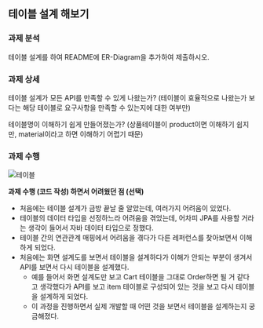 ## 테이블 설계 해보기
    
### 과제 분석

테이블 설계를 하여 README에 ER-Diagram을 추가하여 제출하시오.

### 과제 상세

테이블 설계가 모든 API를 만족할 수 있게 나왔는가? (테이블이 효율적으로 나왔는가 보다는 해당 테이블로 요구사항을 만족할 수 있는지에 대한 여부만)

테이블명이 이해하기 쉽게 만들어졌는가? (상품테이블이 product이면 이해하기 쉽지만, material이라고 하면 이해하기 어렵기 때문)

### 과제 수행

![테이블](https://github.com/boseungk/TIL/assets/95980754/a76122f1-758f-460d-9f99-59ced8f29813)

**과제 수행 (코드 작성) 하면서 어려웠던 점 (선택)**
- 처음에는 테이블 설계가 금방 끝날 줄 알았는데, 여러가지 어려움이 있었다.
- 테이블의 데이터 타입을 선정하느라 어려움을 겪었는데, 어차피 JPA를 사용할 거라는 생각이 들어서 자바 데이터 타입으로 정했다.
- 테이블 간의 연관관계 매핑에서 어려움을 겪다가 다른 레퍼런스를 찾아보면서 이해하게 되었다.
- 처음에는 화면 설계도를 보면서 테이블을 설계하다가 이해가 안되는 부분이 생겨서 API를 보면서 다시 테이블을 설계했다.
    - 예를 들어서 화면 설계도만 보고 Cart 테이블을 그대로 Order하면 될 거 같다고 생각했다가 API를 보고 item 테이블로 구성되어 있는 것을 보고 다시 테이블을 설계하게 되었다.
    - 이 과정을 진행하면서 실제 개발할 때 어떤 것을 보면서 테이블을 설계하는지 궁금해졌다.